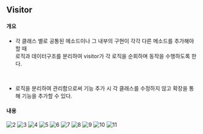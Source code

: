 ## Visitor

#### 개요

- 각 클래스 별로 공통된 메소드이나 그 내부의 구현이 각각 다른 메소드를 추가해야할 때  
  로직과 데이터구조를 분리하여 visitor가 각 로직을 순회하며 동작을 수행하도록 한다.
<br/>

- 로직을 분리하여 관리함으로써 기능 추가 시 각 클래스를 수정하지 않고 확장을 통해 기능을 추가할 수 있다.


#### 내용

![2](/assets/2.png)
![3](/assets/3.png)
![4](/assets/4.png)
![5](/assets/5.png)
![6](/assets/6.png)
![7](/assets/7.png)
![8](/assets/8.png)
![9](/assets/9.png)
![10](/assets/10.png)
![11](/assets/11.png)
